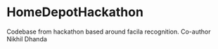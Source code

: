 # HomeDepotHackathon
 Codebase from hackathon based around facila recognition. Co-author Nikhil Dhanda
